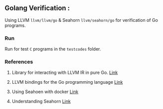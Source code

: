 ## Golang Verification : 

Using LLVM ```llvm/llvm/go``` & Seahorn ```llvm/seahorn/go``` for verification of Go programs. 

### Run

Run for test ```C``` programs in the ```testcodes``` folder. 

### References 

1. Library for interacting with LLVM IR in pure Go. [Link](https://github.com/llir/llvm)

2. LLVM bindings for the Go programming language [Link](http://llvm.org)

3. Using Seahoen with docker [Link](http://seahorn.github.io/seahorn/install/docker/2018/02/24/seahorn-with-docker.html)

4. Understanding Seahorn [Link](http://seahorn.github.io/seahorn/usage/memory%20safety/2017/05/20/seahorn-tutorial.html)

